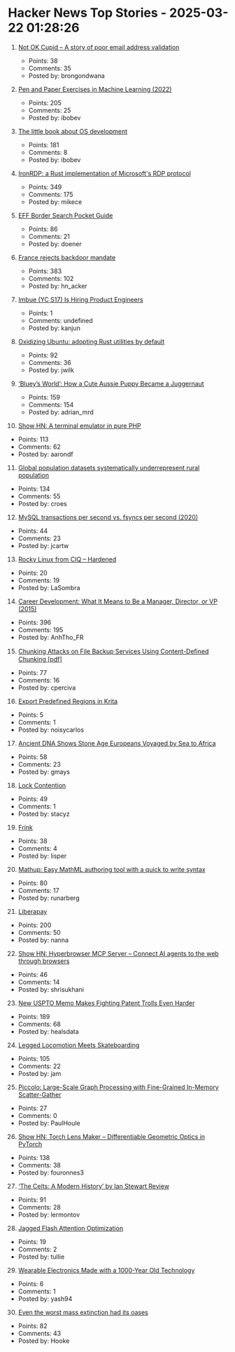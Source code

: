 # Hacker News Top Stories - 2025-03-22 01:28:26

1. [Not OK Cupid – A story of poor email address validation](https://www.fastmail.com/blog/not-ok-cupid/)
   - Points: 38
   - Comments: 35
   - Posted by: brongondwana

2. [Pen and Paper Exercises in Machine Learning (2022)](https://arxiv.org/abs/2206.13446)
   - Points: 205
   - Comments: 25
   - Posted by: ibobev

3. [The little book about OS development](https://littleosbook.github.io/)
   - Points: 181
   - Comments: 8
   - Posted by: ibobev

4. [IronRDP: a Rust implementation of Microsoft's RDP protocol](https://github.com/Devolutions/IronRDP)
   - Points: 349
   - Comments: 175
   - Posted by: mikece

5. [EFF Border Search Pocket Guide](https://www.eff.org/document/eff-border-search-pocket-guide)
   - Points: 86
   - Comments: 21
   - Posted by: doener

6. [France rejects backdoor mandate](https://www.eff.org/deeplinks/2025/03/win-encryption-france-rejects-backdoor-mandate)
   - Points: 383
   - Comments: 102
   - Posted by: hn_acker

7. [Imbue (YC S17) Is Hiring Product Engineers](undefined)
   - Points: 1
   - Comments: undefined
   - Posted by: kanjun

8. [Oxidizing Ubuntu: adopting Rust utilities by default](https://lwn.net/SubscriberLink/1014002/580b8750bf02cf41/)
   - Points: 92
   - Comments: 36
   - Posted by: jwilk

9. [‘Bluey’s World’: How a Cute Aussie Puppy Became a Juggernaut](https://www.hollywoodreporter.com/tv/tv-features/blueys-world-success-puppy-juggernaut-1236164905/)
   - Points: 159
   - Comments: 154
   - Posted by: adrian_mrd

10. [Show HN: A terminal emulator in pure PHP](https://github.com/soloterm/screen)
   - Points: 113
   - Comments: 62
   - Posted by: aarondf

11. [Global population datasets systematically underrepresent rural population](https://www.nature.com/articles/s41467-025-56906-7)
   - Points: 134
   - Comments: 55
   - Posted by: croes

12. [MySQL transactions per second vs. fsyncs per second (2020)](https://sirupsen.com/napkin/problem-10-mysql-transactions-per-second)
   - Points: 44
   - Comments: 23
   - Posted by: jcartw

13. [Rocky Linux from CIQ – Hardened](https://ciq.com/products/rocky-linux/hardened/)
   - Points: 20
   - Comments: 19
   - Posted by: LaSombra

14. [Career Development: What It Means to Be a Manager, Director, or VP (2015)](https://kellblog.com/2015/03/08/career-development-what-it-really-means-to-be-a-manager-director-or-vp/)
   - Points: 396
   - Comments: 195
   - Posted by: AnhTho_FR

15. [Chunking Attacks on File Backup Services Using Content-Deﬁned Chunking [pdf]](https://www.daemonology.net/blog/chunking-attacks.pdf)
   - Points: 77
   - Comments: 16
   - Posted by: cperciva

16. [Export Predefined Regions in Krita](https://github.com/aldanasjuan/krita_export_region)
   - Points: 5
   - Comments: 1
   - Posted by: noisycarlos

17. [Ancient DNA Shows Stone Age Europeans Voyaged by Sea to Africa](https://www.nature.com/articles/d41586-025-00764-2)
   - Points: 58
   - Comments: 23
   - Posted by: gmays

18. [Lock Contention](https://maksimkita.com/blog/lock-contention.html)
   - Points: 49
   - Comments: 1
   - Posted by: stacyz

19. [Frink](https://frinklang.org/)
   - Points: 38
   - Comments: 4
   - Posted by: lisper

20. [Mathup: Easy MathML authoring tool with a quick to write syntax](https://mathup.xyz/)
   - Points: 80
   - Comments: 17
   - Posted by: runarberg

21. [Liberapay](https://en.liberapay.com/)
   - Points: 200
   - Comments: 50
   - Posted by: nanna

22. [Show HN: Hyperbrowser MCP Server – Connect AI agents to the web through browsers](https://github.com/hyperbrowserai/mcp)
   - Points: 46
   - Comments: 14
   - Posted by: shrisukhani

23. [New USPTO Memo Makes Fighting Patent Trolls Even Harder](https://www.eff.org/deeplinks/2025/03/new-uspto-memo-makes-fighting-patent-trolls-even-harder)
   - Points: 189
   - Comments: 68
   - Posted by: healsdata

24. [Legged Locomotion Meets Skateboarding](https://umich-curly.github.io/DHAL/)
   - Points: 105
   - Comments: 22
   - Posted by: jam

25. [Piccolo: Large-Scale Graph Processing with Fine-Grained In-Memory Scatter-Gather](https://arxiv.org/abs/2503.05116)
   - Points: 27
   - Comments: 0
   - Posted by: PaulHoule

26. [Show HN: Torch Lens Maker – Differentiable Geometric Optics in PyTorch](https://victorpoughon.github.io/torchlensmaker/)
   - Points: 138
   - Comments: 38
   - Posted by: fouronnes3

27. [‘The Celts: A Modern History’ by Ian Stewart Review](https://www.historytoday.com/archive/review/celts-modern-history-ian-stewart-review)
   - Points: 91
   - Comments: 28
   - Posted by: lermontov

28. [Jagged Flash Attention Optimization](https://www.shaped.ai/blog/jagged-flash-attention-optimization)
   - Points: 19
   - Comments: 2
   - Posted by: tullie

29. [Wearable Electronics Made with a 1000-Year Old Technology](https://ygoliya.medium.com/wearable-electronics-made-with-a-1000-year-old-technology-c585a792b958)
   - Points: 6
   - Comments: 1
   - Posted by: yash94

30. [Even the worst mass extinction had its oases](https://arstechnica.com/science/2025/03/even-the-worst-mass-extinction-had-its-oases/)
   - Points: 82
   - Comments: 43
   - Posted by: Hooke

